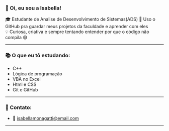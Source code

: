 ### 👋 Oi, eu sou a Isabella!

🎓 Estudante de Analise de Desenvolvimento de Sistemas(ADS)
📁 Uso o GitHub pra guardar meus projetos da faculdade e aprender com eles  
💡 Curiosa, criativa e sempre tentando entender por que o código não compila 😅  

---

### 📚 O que eu tô estudando:
- C++
- Lógica de programação
- VBA no Excel
- Html e CSS
- Git e GitHub
---

### 💌 Contato:
- 📧 isabellamonagatti@email.com 

---
